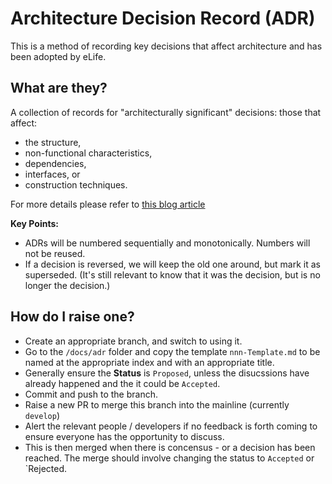 # Architecture Decision Record (ADR)

This is a method of recording key decisions that affect architecture and has been adopted by eLife.

## What are they?

A collection of records for "architecturally significant" decisions: those that affect:
 * the structure, 
 * non-functional characteristics, 
 * dependencies, 
 * interfaces, or 
 * construction techniques.

For more details please refer to [this blog article](http://thinkrelevance.com/blog/2011/11/15/documenting-architecture-decisions)

**Key Points:**
* ADRs will be numbered sequentially and monotonically. Numbers will not be reused.
* If a decision is reversed, we will keep the old one around, but mark it as superseded. (It's still relevant to know that it was the decision, but is no longer the decision.)

## How do I raise one?

 * Create an appropriate branch, and switch to using it.
 * Go to the `/docs/adr` folder and copy the template `nnn-Template.md` to be named at the appropriate index and with an appropriate title.
 * Generally ensure the **Status** is `Proposed`, unless the disucssions have already happened and the it could be `Accepted`.
 * Commit and push to the branch.
 * Raise a new PR to merge this branch into the mainline (currently `develop`)
 * Alert the relevant people / developers if no feedback is forth coming to ensure everyone has the opportunity to discuss.
 * This is then merged when there is concensus - or a decision has been reached. The merge should involve changing the status to `Accepted` or `Rejected.
